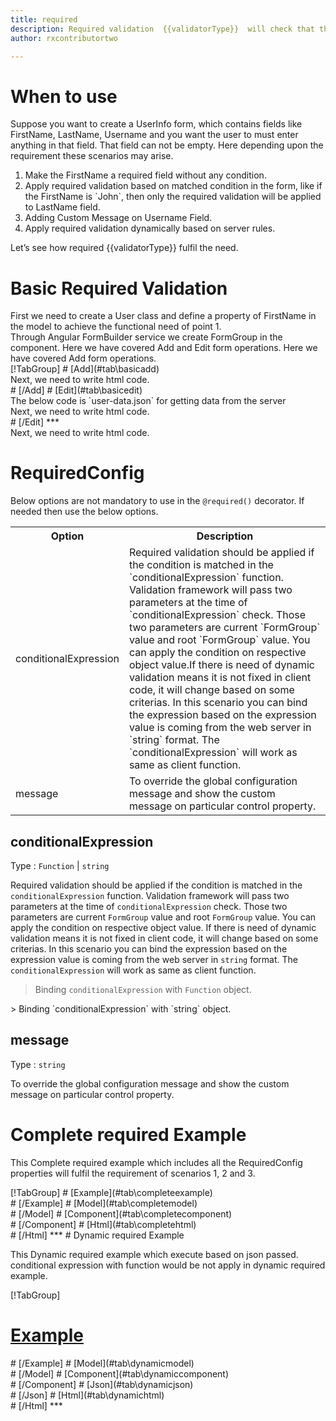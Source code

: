 ```yaml
---
title: required 
description: Required validation  {{validatorType}}  will check that the user has entered the value in the property or not.
author: rxcontributortwo

---
```

# When to use
Suppose you want to create a UserInfo form, which contains fields like FirstName, LastName, Username and you want the user to must enter anything in that field. That field can not be empty. Here depending upon the requirement these scenarios may arise.
<ol>
<li>Make the FirstName a required field without any condition.</li>
<li>Apply required validation based on matched condition in the form, like if the FirstName is `John`, then only the required validation will be applied to LastName field.</li>
<li>Adding Custom Message on Username Field.</li>
<data-scope scope="['decorator','validator']">
<li>Apply required validation dynamically based on server rules.</li>
</data-scope>
</ol>
Let’s see how required {{validatorType}} fulfil the need.

# Basic Required Validation

<data-scope scope="['decorator']">
First we need to create a User class and define a property of FirstName in the model to achieve the functional need of point 1.
<div component="app-code" key="required-add-model"></div> 
</data-scope>
Through Angular FormBuilder service we create FormGroup in the component.
<data-scope scope="['decorator']">
Here we have covered Add and Edit form operations. 
</data-scope>

<data-scope scope="['validator','template-driven']">
Here we have covered Add form operations. 
</data-scope> 

<data-scope scope="['decorator']">
<div component="app-tabs" key="basic-operations"></div>
[!TabGroup]
# [Add](#tab\basicadd)
<div component="app-code" key="required-add-component"></div> 
Next, we need to write html code.
<div component="app-code" key="required-add-html"></div> 
<div component="app-example-runner" ref-component="app-required-add"></div>
# [/Add]
# [Edit](#tab\basicedit)
<div component="app-code" key="required-edit-component"></div> 
The below code is `user-data.json` for getting data from the server
<div component="app-code" key="required-edit-json"></div> 
Next, we need to write html code.
<div component="app-code" key="required-edit-html"></div> 
<div component="app-example-runner" ref-component="app-required-edit"></div>
# [/Edit]
***
</data-scope>

<data-scope scope="['validator','template-driven']">
<div component="app-code" key="required-add-component"></div> 
Next, we need to write html code.
<div component="app-code" key="required-add-html"></div> 
<div component="app-example-runner" ref-component="app-required-add"></div>
</data-scope>

# RequiredConfig 
Below options are not mandatory to use in the `@required()` decorator. If needed then use the below options.

<table class="table table-bordered table-striped">
<tr><th>Option</th><th>Description</th></tr>
<tr><td><a  (click)='scrollTo("#conditionalExpression")' title="conditionalExpression">conditionalExpression</a></td><td>Required validation should be applied if the condition is matched in the `conditionalExpression` function. Validation framework will pass two parameters at the time of `conditionalExpression` check. Those two parameters are current `FormGroup` value and root `FormGroup` value. You can apply the condition on respective object value.If there is need of dynamic validation means it is not fixed in client code, it will change based on some criterias. In this scenario you can bind the expression based on the expression value is coming from the web server in `string` format. The `conditionalExpression` will work as same as client function.</td></tr>
<tr><td><a  (click)='scrollTo("#message")' title="message">message</a></td><td>To override the global configuration message and show the custom message on particular control property.</td></tr>
</table>

## conditionalExpression 
Type :  `Function`  |  `string` 

Required validation should be applied if the condition is matched in the `conditionalExpression` function. Validation framework will pass two parameters at the time of `conditionalExpression` check. Those two parameters are current `FormGroup` value and root `FormGroup` value. You can apply the condition on respective object value.
If there is need of dynamic validation means it is not fixed in client code, it will change based on some criterias. In this scenario you can bind the expression based on the expression value is coming from the web server in `string` format. The `conditionalExpression` will work as same as client function.

> Binding `conditionalExpression` with `Function` object.
<div component="app-code" key="required-conditionalExpressionExampleFunction-model"></div> 
> Binding `conditionalExpression` with `string` object.
<div component="app-code" key="required-conditionalExpressionExampleString-model"></div> 

<div component="app-example-runner" ref-component="app-required-conditionalExpression" title="required decorators with conditionalExpression" key="conditionalExpression"></div>

## message 
Type :  `string` 

To override the global configuration message and show the custom message on particular control property.

<div component="app-code" key="required-messageExample-model"></div> 
<div component="app-example-runner" ref-component="app-required-message" title="required decorators with message" key="message"></div>

# Complete required Example

This Complete required example which includes all the RequiredConfig properties will fulfil the requirement of scenarios 1, 2 and 3.

<div component="app-tabs" key="complete"></div>
[!TabGroup]
# [Example](#tab\completeexample)
<div component="app-example-runner" ref-component="app-required-complete"></div>
# [/Example]
<data-scope scope="['decorator']">
# [Model](#tab\completemodel)
<div component="app-code" key="required-complete-model"></div> 
# [/Model]
</data-scope>
# [Component](#tab\completecomponent)
<div component="app-code" key="required-complete-component"></div> 
# [/Component]
# [Html](#tab\completehtml)
<div component="app-code" key="required-complete-html"></div> 
# [/Html]
***

<data-scope scope="['decorator','validator']">
# Dynamic required Example

This Dynamic required example which execute based on json passed. conditional expression with function would be not apply in dynamic required example. 

<div component="app-tabs" key="dynamic"></div>

[!TabGroup]
# [Example](#tab\dynamicexample)
<div component="app-example-runner" ref-component="app-required-dynamic"></div>
# [/Example]
<data-scope scope="['decorator']">
# [Model](#tab\dynamicmodel)
<div component="app-code" key="required-dynamic-model"></div>
# [/Model]
</data-scope>
# [Component](#tab\dynamiccomponent)
<div component="app-code" key="required-dynamic-component"></div>
# [/Component]
# [Json](#tab\dynamicjson)
<div component="app-code" key="required-dynamic-json"></div>
# [/Json]
# [Html](#tab\dynamichtml)
<div component="app-code" key="required-dynamic-html"></div> 
# [/Html]
***
</data-scope>
